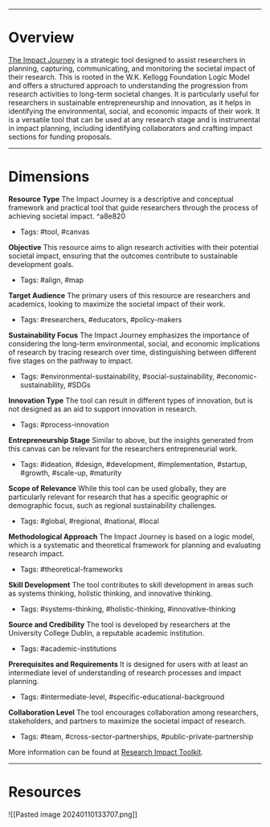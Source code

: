  ___
# Overview
[The Impact Journey](https://www.ucd.ie/impacttoolkit/plan/impactjourney/) is a strategic tool designed to assist researchers in planning, capturing, communicating, and monitoring the societal impact of their research. This is rooted in the W.K. Kellogg Foundation Logic Model and offers a structured approach to understanding the progression from research activities to long-term societal changes. It is  particularly useful for researchers in sustainable entrepreneurship and innovation, as it helps in identifying the environmental, social, and economic impacts of their work. It is a versatile tool that can be used at any research stage and is instrumental in impact planning, including identifying collaborators and crafting impact sections for funding proposals.

___
# Dimensions

**Resource Type**
The Impact Journey is a descriptive and conceptual framework and practical tool that guide researchers through the process of achieving societal impact. ^a8e820
- Tags:  #tool, #canvas

**Objective**
This resource aims to align research activities with their potential societal impact, ensuring that the outcomes contribute to sustainable development goals.
- Tags: #align, #map

**Target Audience**
The primary users of this resource are researchers and academics, looking to maximize the societal impact of their work.
- Tags: #researchers, #educators, #policy-makers

**Sustainability Focus**
The Impact Journey emphasizes the importance of considering the long-term environmental, social, and economic implications of research by tracing research over time, distinguishing between different five stages on the pathway to impact.
- Tags: #environmental-sustainability, #social-sustainability, #economic-sustainability, #SDGs

**Innovation Type**
The tool can result in different types of innovation, but is not designed as an aid to support innovation in research.
- Tags:  #process-innovation

**Entrepreneurship Stage**
Similar to above, but the insights generated from this canvas can be relevant for the researchers entrepreneurial work.
- Tags: #ideation, #design, #development, #implementation, #startup, #growth, #scale-up, #maturity

**Scope of Relevance**
While this tool can be used globally, they are particularly relevant for research that has a specific geographic or demographic focus, such as regional sustainability challenges.
- Tags: #global, #regional, #national, #local

**Methodological Approach**
The Impact Journey is based on a logic model, which is a systematic and theoretical framework for planning and evaluating research impact.
- Tags: #theoretical-frameworks

**Skill Development**
The tool contributes to skill development in areas such as systems thinking, holistic thinking, and innovative thinking.
- Tags: #systems-thinking, #holistic-thinking, #innovative-thinking

**Source and Credibility**
The tool is developed by researchers at the University College Dublin, a reputable academic institution.
- Tags: #academic-institutions

**Prerequisites and Requirements**
It is designed for users with at least an intermediate level of understanding of research processes and impact planning.
- Tags: #intermediate-level, #specific-educational-background

**Collaboration Level**
The tool encourages collaboration among researchers, stakeholders, and partners to maximize the societal impact of research.
- Tags: #team, #cross-sector-partnerships, #public-private-partnership

More information can be found at [Research Impact Toolkit](https://www.ucd.ie/impacttoolkit/plan/impactjourney/).

___
# Resources

![[Pasted image 20240110133707.png]]
